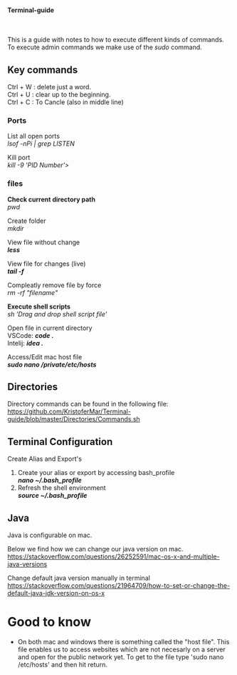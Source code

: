 <h4>Terminal-guide</h4> <br>

This is a guide with notes to how to execute different kinds of commands. <br>
To execute admin commands we make use of the <i>sudo</i> command. <br>

## Key commands <br>

Ctrl + W : delete just a word. <br>
Ctrl + U : clear up to the beginning. <br>
Ctrl + C : To Cancle (also in middle line) <br>

### Ports <br>

List all open ports <br>
<i> lsof -nPi | grep LISTEN </i>

Kill port <br>
<i> kill -9 'PID Number'> </i>


### files <br>

<b>Check current directory path<br> </b>
<i>pwd</i>

Create folder <br>
<i>mkdir</i>

View file without change <br>
<b><i>less</i></b>

View file for changes (live) <br>
<b><i>tail -f </i></b>

Compleatly remove file by force <br>
<i> rm -rf "filename" </i>

<b>Execute shell scripts <br></b>
<i>sh 'Drag and drop shell script file' </i>

Open file in current directory <br>
VSCode: <b><i>code .</i></b> <br>
Intelij: <b><i>idea .</i></b>

Access/Edit mac host file <br>
<b><i>sudo nano /private/etc/hosts</i></b>

## Directories <br>

Directory commands can be found in the following file: <br>
https://github.com/KristoferMar/Terminal-guide/blob/master/Directories/Commands.sh


## Terminal Configuration <br>

Create Alias and Export's<br>
1. Create your alias or export by accessing bash_profile<br>
<b><i>nano ~/.bash_profile</i></b> <br>
2. Refresh the shell environment <br>
<b><i>source ~/.bash_profile</i></b>

## Java <br>

Java is configurable on mac. <br>

Below we find how we can change our java version on mac. <br>
https://stackoverflow.com/questions/26252591/mac-os-x-and-multiple-java-versions <br>

Change default java version manually in terminal <br>
https://stackoverflow.com/questions/21964709/how-to-set-or-change-the-default-java-jdk-version-on-os-x

# Good to know  <br>
- On both mac and windows there is something called the "host file". This file enables us to access websites which are not necesarly on a server and open for the public network yet. To get to the file type 'sudo nano /etc/hosts' and then hit return.
